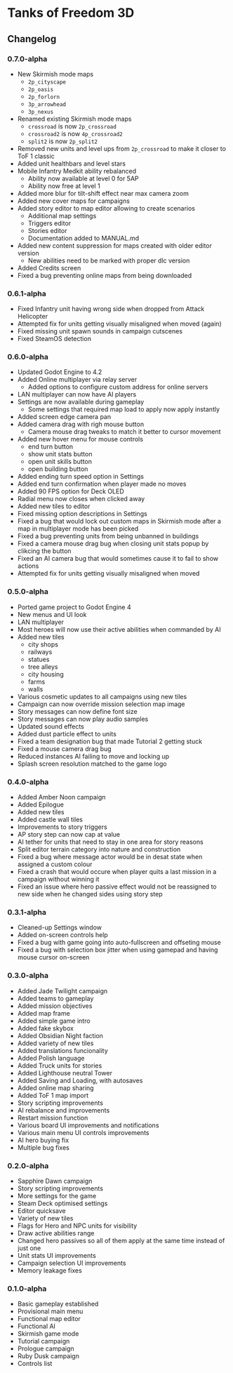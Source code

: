 # Tanks of Freedom 3D
## Changelog

### 0.7.0-alpha
- New Skirmish mode maps
  - `2p_cityscape`
  - `2p_oasis`
  - `2p_forlorn`
  - `3p_arrowhead`
  - `3p_nexus`
- Renamed existing Skirmish mode maps
  - `crossroad` is now `2p_crossroad`
  - `crossroad2` is now `4p_crossroad2`
  - `split2` is now `2p_split2`
- Removed new units and level ups from `2p_crossroad` to make it closer to ToF 1 classic
- Added unit healthbars and level stars
- Mobile Infantry Medkit ability rebalanced
  - Ability now available at level 0 for 5AP
  - Ability now free at level 1
- Added more blur for tilt-shift effect near max camera zoom
- Added new cover maps for campaigns
- Added story editor to map editor allowing to create scenarios
  - Additional map settings
  - Triggers editor
  - Stories editor
  - Documentation added to MANUAL.md
- Added new content suppression for maps created with older editor version
  - New abilities need to be marked with proper dlc version
- Added Credits screen
- Fixed a bug preventing online maps from being downloaded


### 0.6.1-alpha
- Fixed Infantry unit having wrong side when dropped from Attack Helicopter
- Attempted fix for units getting visually misaligned when moved (again)
- Fixed missing unit spawn sounds in campaign cutscenes
- Fixed SteamOS detection

### 0.6.0-alpha
- Updated Godot Engine to 4.2
- Added Online multiplayer via relay server
  - Added options to configure custom address for online servers
- LAN multiplayer can now have AI players
- Settings are now available during gameplay
  - Some settings that required map load to apply now apply instantly
- Added screen edge camera pan
- Added camera drag with righ mouse button
  - Camera mouse drag tweaks to match it better to cursor movement
- Added new hover menu for mouse controls
  - end turn button
  - show unit stats button
  - open unit skills button
  - open building button
- Added ending turn speed option in Settings
- Added end turn confirmation when player made no moves
- Added 90 FPS option for Deck OLED
- Radial menu now closes when clicked away
- Added new tiles to editor
- Fixed missing option descriptions in Settings
- Fixed a bug that would lock out custom maps in Skirmish mode after a map in multiplayer mode has been picked
- Fixed a bug preventing units from being unbanned in buildings
- Fixed a camera mouse drag bug when closing unit stats popup by clikcing the button
- Fixed an AI camera bug that would sometimes cause it to fail to show actions
- Attempted fix for units getting visually misaligned when moved

### 0.5.0-alpha
- Ported game project to Godot Engine 4
- New menus and UI look
- LAN multiplayer
- Most heroes will now use their active abilities when commanded by AI
- Added new tiles
  - city shops
  - railways
  - statues
  - tree alleys
  - city housing
  - farms
  - walls
- Various cosmetic updates to all campaigns using new tiles
- Campaign can now override mission selection map image
- Story messages can now define font size
- Story messages can now play audio samples
- Updated sound effects
- Added dust particle effect to units
- Fixed a team designation bug that made Tutorial 2 getting stuck
- Fixed a mouse camera drag bug
- Reduced instances AI failing to move and locking up
- Splash screen resolution matched to the game logo

### 0.4.0-alpha
- Added Amber Noon campaign
- Added Epilogue
- Added new tiles
- Added castle wall tiles
- Improvements to story triggers
- AP story step can now cap at value
- AI tether for units that need to stay in one area for story reasons
- Split editor terrain category into nature and construction
- Fixed a bug where message actor would be in desat state when assigned a custom colour
- Fixed a crash that would occure when player quits a last mission in a campaign without winning it
- Fixed an issue where hero passive effect would not be reassigned to new side when he changed sides using story step

### 0.3.1-alpha
- Cleaned-up Settings window
- Added on-screen controls help
- Fixed a bug with game going into auto-fullscreen and offseting mouse
- Fixed a bug with selection box jitter when using gamepad and having mouse cursor on-screen

### 0.3.0-alpha
- Added Jade Twilight campaign
- Added teams to gameplay
- Added mission objectives
- Added map frame
- Added simple game intro
- Added fake skybox
- Added Obsidian Night faction
- Added variety of new tiles
- Added translations funcionality
- Added Polish language
- Added Truck units for stories
- Added Lighthouse neutral Tower
- Added Saving and Loading, with autosaves
- Added online map sharing
- Added ToF 1 map import
- Story scripting improvements
- AI rebalance and improvements
- Restart mission function
- Various board UI improvements and notifications
- Various main menu UI controls improvements
- AI hero buying fix
- Multiple bug fixes

### 0.2.0-alpha
- Sapphire Dawn campaign
- Story scripting improvements
- More settings for the game
- Steam Deck optimised settings
- Editor quicksave
- Variety of new tiles
- Flags for Hero and NPC units for visibility
- Draw active abilities range
- Changed hero passives so all of them apply at the same time instead of just one
- Unit stats UI improvements
- Campaign selection UI improvements
- Memory leakage fixes

### 0.1.0-alpha
- Basic gameplay established
- Provisional main menu
- Functional map editor
- Functional AI
- Skirmish game mode
- Tutorial campaign
- Prologue campaign
- Ruby Dusk campaign
- Controls list
